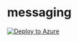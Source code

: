 # messaging

[![Deploy to Azure](https://aka.ms/deploytoazurebutton)](https://portal.azure.com/#create/Microsoft.Template/uri/https%3A%2F%2Fraw.githubusercontent.com%2FMahesh-MSFT%2Fmessaging%2Fmain%2FInfra%2Fazuredeploy.json)